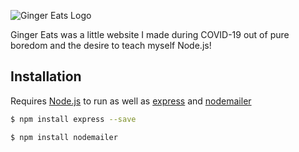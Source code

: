 ![Ginger Eats Logo](https://github.com/tylastrog/ginger-eats/img/logo.png)

Ginger Eats was a little website I made during COVID-19 out of pure boredom and the desire to teach myself Node.js!

## Installation

Requires [Node.js](https://nodejs.org/en/) to run as well as [express](https://expressjs.com/) and [nodemailer](https://nodemailer.com/about/)

```bash
$ npm install express --save
```
```bash
$ npm install nodemailer
```
